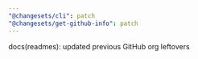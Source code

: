 ```yaml
---
"@changesets/cli": patch
"@changesets/get-github-info": patch
---
```


docs(readmes): updated previous GitHub org leftovers
